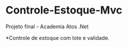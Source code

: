 # Controle-Estoque-Mvc
Projeto final - Academia Atos .Net


*Controle de estoque com lote e validade.

